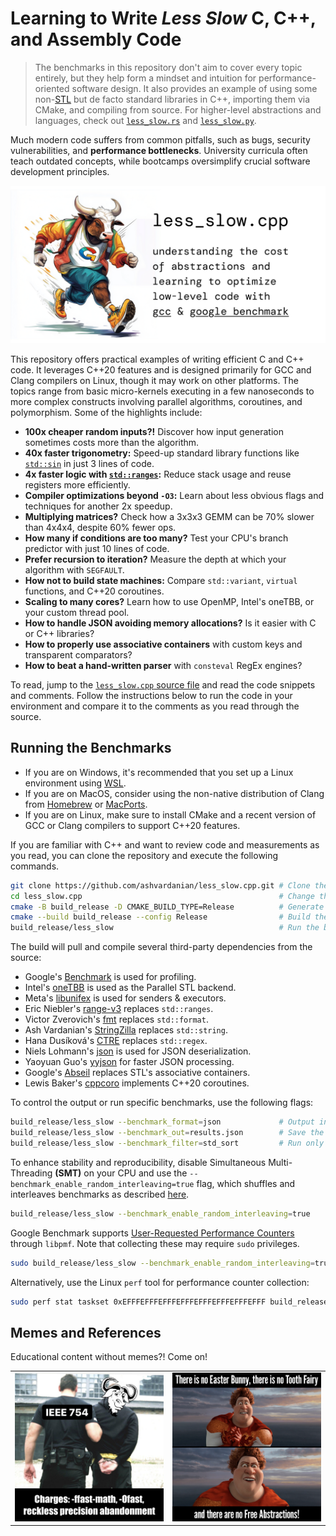 # Learning to Write _Less Slow_ C, C++, and Assembly Code

> The benchmarks in this repository don't aim to cover every topic entirely, but they help form a mindset and intuition for performance-oriented software design.
> It also provides an example of using some non-[STL](https://en.wikipedia.org/wiki/Standard_Template_Library) but de facto standard libraries in C++, importing them via CMake, and compiling from source.
> For higher-level abstractions and languages, check out [`less_slow.rs`](https://github.com/ashvardanian/less_slow.rs) and [`less_slow.py`](https://github.com/ashvardanian/less_slow.py).

Much modern code suffers from common pitfalls, such as bugs, security vulnerabilities, and __performance bottlenecks__.
University curricula often teach outdated concepts, while bootcamps oversimplify crucial software development principles.

![Less Slow C++](https://github.com/ashvardanian/ashvardanian/blob/master/repositories/less_slow.cpp.jpg?raw=true)

This repository offers practical examples of writing efficient C and C++ code.
It leverages C++20 features and is designed primarily for GCC and Clang compilers on Linux, though it may work on other platforms.
The topics range from basic micro-kernels executing in a few nanoseconds to more complex constructs involving parallel algorithms, coroutines, and polymorphism.
Some of the highlights include:

- __100x cheaper random inputs?!__ Discover how input generation sometimes costs more than the algorithm.
- __40x faster trigonometry:__ Speed-up standard library functions like [`std::sin`](https://en.cppreference.com/w/cpp/numeric/math/sin) in just 3 lines of code.
- __4x faster logic with [`std::ranges`](https://en.cppreference.com/w/cpp/ranges):__ Reduce stack usage and reuse registers more efficiently.
- __Compiler optimizations beyond `-O3`:__ Learn about less obvious flags and techniques for another 2x speedup.
- __Multiplying matrices?__ Check how a 3x3x3 GEMM can be 70% slower than 4x4x4, despite 60% fewer ops.
- __How many if conditions are too many?__ Test your CPU's branch predictor with just 10 lines of code.
- __Prefer recursion to iteration?__ Measure the depth at which your algorithm with `SEGFAULT`.
- __How not to build state machines:__ Compare `std::variant`, `virtual` functions, and C++20 coroutines.
- __Scaling to many cores?__ Learn how to use OpenMP, Intel's oneTBB, or your custom thread pool.
- __How to handle JSON avoiding memory allocations?__ Is it easier with C or C++ libraries?
- __How to properly use associative containers__ with custom keys and transparent comparators?
- __How to beat a hand-written parser__ with `consteval` RegEx engines?

To read, jump to the [`less_slow.cpp` source file](https://github.com/ashvardanian/less_slow.cpp/blob/main/less_slow.cpp) and read the code snippets and comments.
Follow the instructions below to run the code in your environment and compare it to the comments as you read through the source.

## Running the Benchmarks

- If you are on Windows, it's recommended that you set up a Linux environment using [WSL](https://docs.microsoft.com/en-us/windows/wsl/install).
- If you are on MacOS, consider using the non-native distribution of Clang from [Homebrew](https://brew.sh) or [MacPorts](https://www.macports.org).
- If you are on Linux, make sure to install CMake and a recent version of GCC or Clang compilers to support C++20 features.

If you are familiar with C++ and want to review code and measurements as you read, you can clone the repository and execute the following commands.

```sh
git clone https://github.com/ashvardanian/less_slow.cpp.git # Clone the repository
cd less_slow.cpp                                            # Change the directory
cmake -B build_release -D CMAKE_BUILD_TYPE=Release          # Generate the build files
cmake --build build_release --config Release                # Build the project
build_release/less_slow                                     # Run the benchmarks
```

The build will pull and compile several third-party dependencies from the source:

- Google's [Benchmark](https://github.com/google/benchmark) is used for profiling.
- Intel's [oneTBB](https://github.com/uxlfoundation/oneTBB) is used as the Parallel STL backend.
- Meta's [libunifex](https://github.com/facebookexperimental/libunifex) is used for senders & executors.
- Eric Niebler's [range-v3](https://github.com/ericniebler/range-v3) replaces `std::ranges`.
- Victor Zverovich's [fmt](https://github.com/fmtlib/fmt) replaces `std::format`.
- Ash Vardanian's [StringZilla](https://github.com/ashvardanian/stringzilla) replaces `std::string`.
- Hana Dusíková's [CTRE](https://github.com/hanickadot/compile-time-regular-expressions) replaces `std::regex`.
- Niels Lohmann's [json](https://github.com/nlohmann/json) is used for JSON deserialization.
- Yaoyuan Guo's [yyjson](https://github.com/ibireme/yyjson) for faster JSON processing.
- Google's [Abseil](https://github.com/abseil/abseil-cpp) replaces STL's associative containers.
- Lewis Baker's [cppcoro](https://github.com/lewissbaker/cppcoro) implements C++20 coroutines.

To control the output or run specific benchmarks, use the following flags:

```sh
build_release/less_slow --benchmark_format=json             # Output in JSON format
build_release/less_slow --benchmark_out=results.json        # Save the results to a file instead of `stdout`
build_release/less_slow --benchmark_filter=std_sort         # Run only benchmarks containing `std_sort` in their name
```

To enhance stability and reproducibility, disable Simultaneous Multi-Threading __(SMT)__ on your CPU and use the `--benchmark_enable_random_interleaving=true` flag, which shuffles and interleaves benchmarks as described [here](https://github.com/google/benchmark/blob/main/docs/random_interleaving.md).

```sh
build_release/less_slow --benchmark_enable_random_interleaving=true
```

Google Benchmark supports [User-Requested Performance Counters](https://github.com/google/benchmark/blob/main/docs/perf_counters.md) through `libpmf`.
Note that collecting these may require `sudo` privileges.

```sh
sudo build_release/less_slow --benchmark_enable_random_interleaving=true --benchmark_format=json --benchmark_perf_counters="CYCLES,INSTRUCTIONS"
```

Alternatively, use the Linux `perf` tool for performance counter collection:

```sh
sudo perf stat taskset 0xEFFFEFFFEFFFEFFFEFFFEFFFEFFFEFFF build_release/less_slow --benchmark_enable_random_interleaving=true --benchmark_filter=super_sort
```

## Memes and References

Educational content without memes?!
Come on!

<table>
  <tr>
    <td><img src="https://github.com/ashvardanian/ashvardanian/blob/master/memes/ieee764-vs-gnu-compiler.jpg?raw=true" alt="IEEE 754 vs GNU Compiler"></td>
    <td><img src="https://github.com/ashvardanian/ashvardanian/blob/master/memes/no-easter-bunny-no-free-abstractions.jpg?raw=true" alt="No Easter Bunny, No Free Abstractions"></td>
  </tr>
</table>

